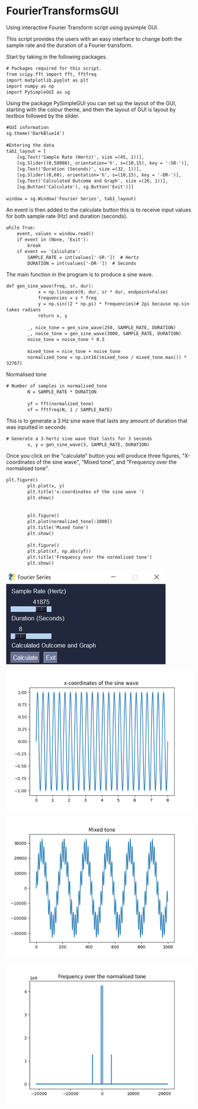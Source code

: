 # FourierTransformsGUI
Using interactive Fourier Transform script using pysimple GUI.

This script provides the users with an easy interface to change both the sample rate and the duration of a Fourier transform. 

Start by taking in the following packages.

```
# Packages required for this script.
from scipy.fft import fft, fftfreq
import matplotlib.pyplot as plt
import numpy as np
import PySimpleGUI as sg
```

Using the package PySimpleGUI you can set up the layout of the GUI, starting with the colour theme, and then the layout of GUI is layout by textbox followed by the slider. 

```
#GUI information      
sg.theme('DarkBlue14')

#Entering the data
tab1_layout = [
    [sg.Text('Sample Rate (Hertz)', size =(45, 1))],
    [sg.Slider((0,50000), orientation='h', s=(10,15), key = '-SR-')],
    [sg.Text('Duration (Seconds)', size =(32, 1))],
    [sg.Slider((0,60), orientation='h', s=(10,15), key = '-DR-')],
    [sg.Text('Calculated Outcome and Graph', size =(26, 1))],
    [sg.Button('Calculate'), sg.Button('Exit')]] 
 
window = sg.Window('Fourier Series', tab1_layout) 
```

An event is then added to the calculate button this is to receive input values for both sample rate (Hz) and duration (seconds). 

```
while True:
    event, values = window.read()
    if event in (None, 'Exit'):
        break
    if event == 'Calculate':
        SAMPLE_RATE = int(values['-SR-'])  # Hertz
        DURATION = int(values['-DR-'])  # Seconds
```

The main function in the program is to produce a sine wave.

```
def gen_sine_wave(freq, sr, dur):
            x = np.linspace(0, dur, sr * dur, endpoint=False)
            frequencies = x * freq
            y = np.sin((2 * np.pi) * frequencies)# 2pi because np.sin takes radians
            return x, y
        
        _, nice_tone = gen_sine_wave(250, SAMPLE_RATE, DURATION)
        _, noise_tone = gen_sine_wave(3000, SAMPLE_RATE, DURATION)
        noise_tone = noise_tone * 0.3
        
        mixed_tone = nice_tone + noise_tone
        normalized_tone = np.int16((mixed_tone / mixed_tone.max()) * 32767)
```

Normalised tone

```
# Number of samples in normalised_tone
        N = SAMPLE_RATE * DURATION
        
        yf = fft(normalized_tone)
        xf = fftfreq(N, 1 / SAMPLE_RATE)
```

This is to generate a 3 Hz sine wave that lasts any amount of duration that was inputted in seconds

```
# Generate a 3-hertz sine wave that lasts for 3 seconds
        x, y = gen_sine_wave(3, SAMPLE_RATE, DURATION)
```

Once you click on the "calculate" button you will produce three figures, "X-coordinates of the sine wave", "Mixed tone", and "Frequency over the normalised tone".

```
plt.figure()
        plt.plot(x, y)
        plt.title('x-coordinates of the sine wave ')
        plt.show()
        
        
        plt.figure()
        plt.plot(normalized_tone[:1000])
        plt.title('Mixed tone')
        plt.show()
        
        plt.figure()
        plt.plot(xf, np.abs(yf))
        plt.title('Frequency over the normalised tone')
        plt.show()
```

![alt text](https://github.com/HannahCurrivan/FourierTransformsGUI/blob/main/FSGUI.JPG)


![alt text](https://github.com/HannahCurrivan/FourierTransformsGUI/blob/main/XCSWF1.png)


![alt text](https://github.com/HannahCurrivan/FourierTransformsGUI/blob/main/MTF2.png)


![alt text](https://github.com/HannahCurrivan/FourierTransformsGUI/blob/main/FNTF3.png)
